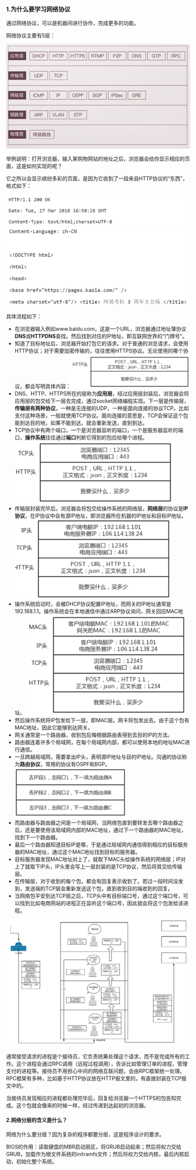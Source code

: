 ### 1.为什么要学习网络协议

通过网络协议，可以是机器间进行协作，完成更多的功能。

网络协议主要有5层：

<img src="趣谈网络协议.assets/image-20200720212035590.png" alt="image-20200720212035590" style="zoom:67%;" />

举例说明：打开浏览器，输入某购物网站的地址之后，浏览器会给你显示相应的页面，这是如何实现的呢？

它之所以会显示缤纷多彩的页面，是因为它收到了一段来自HTTP协议的“东西”，格式如下：

<img src="趣谈网络协议.assets/image-20200720200809976.png" alt="image-20200720200809976" style="zoom:67%;" />

<img src="趣谈网络协议.assets/image-20200720200629780.png" alt="image-20200720200629780" style="zoom:67%;" />

具体流程如下：

- 在浏览器输入例如www.baidu.com，这是一个URL，浏览器通过地址簿协议**DNS**或**HTTPDNS**查找。然后找到对应的IP地址，即互联网世界的“门牌号”。
- 知道了目标地址后，浏览器开始打包它的请求。对于普通的浏览请求，会使用HTTP协议；对于需要加密传输的，往往使用HTTPS协议。无论使用的哪个协议，都会写明具体内容：<img src="趣谈网络协议.assets/image-20200720201644439.png" alt="image-20200720201644439" style="zoom:50%;" />
- DNS、HTTP、HTTPS所在的层称为**应用层**，经过应用层封装后，浏览器会将应用层的包交给下一层去完成，通过socket网络编程实现。下一层是传输层，**传输层有两种协议**，一种是无连接的UDP，一种是面向连接的协议TCP。比如支付这种场景，一般就使用TCP协议。面向连接的意思是，TCP会保证这个包能到达目的地，如果不能到达，就会重新发送，直到到达。
- TCP协议中有两个端口，一个是浏览器监听的端口，一个是服务器监听的端口，**操作系统**往往通过**端口**判断它得到的包应给哪个进程。<img src="趣谈网络协议.assets/image-20200720203438250.png" alt="image-20200720203438250" style="zoom:67%;" />
- 传输层封装完毕后，浏览器会将包交给操作系统的网络层，**网络层**的协议是**IP协议**，在IP协议中会有源IP地址，即浏览器所在机器的IP地址和目标IP地址。<img src="趣谈网络协议.assets/image-20200720203717472.png" alt="image-20200720203717472" style="zoom:67%;" />
- 操作系统启动时，会被DHCP协议配置IP地址，而网关的IP地址通常是192.168.1.1。操作系统会在本地通信中通过ARP协议询问，网关回应MAC地址。<img src="趣谈网络协议.assets/image-20200720204546032.png" alt="image-20200720204546032" style="zoom:67%;" />
- 然后操作系统将IP包发给下一层，即MAC层。网卡将包发出去。由于这个包有MAC地址，因此它能够到达网关。
- 网关通常是一个路由器，收到包后悔根据路由表得到去目的IP的方法。
- 路由器连着许多个局域网，在每个局域网内部，都可以使用本地的地址MAC进行通信。
- 一旦跨越局域网，需要拿出IP头，表明源IP地址与目的IP地址。沟通的协议称为**路由协议**，常用的协议有OSPF和BGP。<img src="趣谈网络协议.assets/image-20200720205005968.png" alt="image-20200720205005968" style="zoom:67%;" />
- 而路由器与路由器之间是一个局域网，当网络包直到要转发去哪个路由器之后，还是要使用该局域网内部的MAC地址，通过下一个路由器的MAC地址，找到下一个路由器。
- 最后一个路由器知道目标IP是哪，于是通过局域网内通信得到相应的目标服务器的MAC地址，通过这个MAC地址找到目标的服务器。
- 目标服务器发现MAC地址对上了，就取下MAC头给操作系统的网络层；IP对上了就取下IP头，IP头里会写上一层封装的是TCP协议，然后将其交给传输层。
- 在传输层，对于收到的每个包，都会有回复表示收到了。若过一段时间没发到，发送端的TCP层会重新发送这个包，直到收到目的端收到的回复。
- 当网络包平安到达TCP层之后，TCP头中有目标端口号，通过这个端口号，可以找到比如电商网站的进程正在监听这个端口号，因此就会将这个包发给该进程。

<img src="趣谈网络协议.assets/image-20200720211238012.png" alt="image-20200720211238012" style="zoom: 67%;" />

通常接受请求的进程是个接待员，它负责统筹处理这个请求，而不是完成所有的工作。这个进程会通过RPC调用（远程过程调用），告诉比如管理订单的进程，管理支付的进程等。接待员不用担心中间的网络互联问题，会由RPC框架统一处理。RPC框架有多种，比如基于HTTP协议放在HTTP报文里的，有直接封装在TCP报文中的。

当接待员发现相应的进程都处理完毕后，回复给浏览器一个HTTPS的包告知完成。这个包就会像来的时候一样，经过传递到达起初的浏览器。



#### 2.网络分层的含义是什么？

网络为什么要分层？因为复杂的程序都要分层，这是程序设计的要求。

BIOS的作用：读取硬盘的MBR启动扇区，将GRUB启动起来；然后将权力交给GRUB，加载作为根文件系统的initramfs文件；然后将权力交给内核，最后内核启动，初始化整个系统。